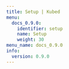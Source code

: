 ```yaml
---
title: Setup | Kubed
menu:
  docs_0.9.0:
    identifier: setup
    name: Setup
    weight: 30
menu_name: docs_0.9.0
info:
  version: 0.9.0
---
```


